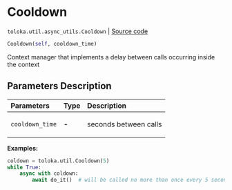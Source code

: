 # Cooldown
`toloka.util.async_utils.Cooldown` | [Source code](https://github.com/Toloka/toloka-kit/blob/v1.1.2/src/util/async_utils.py#L192)

```python
Cooldown(self, cooldown_time)
```

Сontext manager that implements a delay between calls occurring inside the context

## Parameters Description

| Parameters | Type | Description |
| :----------| :----| :-----------|
`cooldown_time`|**-**|<p>seconds between calls</p>

**Examples:**


```python
coldown = toloka.util.Cooldown(5)
while True:
    async with coldown:
        await do_it()  # will be called no more than once every 5 seconds
```
